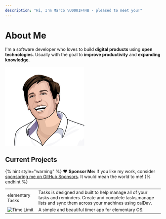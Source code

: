 ```yaml
---
description: "Hi, I'm Marco \U0001F44B️ - pleased to meet you!"
---
```


# About Me

I'm a software developer who loves to build **digital products** using **open technologies**. Usually with the goal to **improve productivity** and **expanding knowledge**.

![Marco Betschart](.gitbook/assets/marco-betschart.png)

## Current Projects

{% hint style="warning" %}
❤️ **Sponsor Me:** If you like my work, consider [sponsoring me on GitHub Sponsors](https://github.com/sponsors/marbetschar). It would mean the world to me!
{% endhint %}

|                                               |                                                                                                                                                                     |
|-----------------------------------------------|---------------------------------------------------------------------------------------------------------------------------------------------------------------------|
| elementary Tasks                              | Tasks is designed and built to help manage all of your tasks and reminders. Create and complete tasks,manage lists and sync them across your machines using calDav. |
| ![Time Limit](.gitbook/assets/time-limit.png) | A simple and beautiful timer app for elementary OS.                                                                                                                 |

